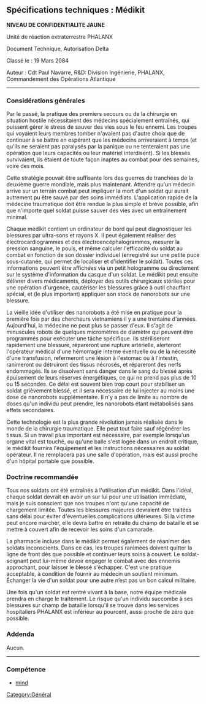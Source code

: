 ## Spécifications techniques : Médikit

**NIVEAU DE CONFIDENTIALITE JAUNE**

Unité de réaction extraterrestre PHALANX

Document Technique, Autorisation Delta

Classé le : 19 Mars 2084

Auteur : Cdt Paul Navarre, R&D: Division Ingénierie, PHALANX,
Commandement des Opérations Atlantique

------------------------------------------------------------------------

### Considérations générales

Par le passé, la pratique des premiers secours ou de la chirurgie en
situation hostile nécessitaient des médecins spécialement entraînés, qui
puissent gérer le stress de sauver des vies sous le feu ennemi. Les
troupes qui voyaient leurs membres tomber n'avaient pas d'autre choix
que de continuer à se battre en espérant que les médecins arriveraient à
temps (et qu'ils ne seraient pas paralysés par la panique ou ne
tenteraient pas une opération que leurs capacités ou leur matériel
interdisent). Si les blessés survivaient, ils étaient de toute façon
inaptes au combat pour des semaines, voire des mois.

Cette stratégie pouvait être suffisante lors des guerres de tranchées de
la deuxième guerre mondiale, mais plus maintenant. Attendre qu'un
médecin arrive sur un terrain combat peut impliquer la mort d'un soldat
qui aurait autrement pu être sauvé par des soins immédiats.
L'application rapide de la médecine traumatique doit être rendue la plus
simple et brève possible, afin que n'importe quel soldat puisse sauver
des vies avec un entraînement minimal.

Chaque médikit contient un ordinateur de bord qui peut diagnostiquer les
blessures par ultra-sons et rayons X. Il peut également réaliser des
électrocardiogrammes et des électroencéphalogrammes, mesurer la pression
sanguine, le pouls, et même calculer l'efficacité du soldat au combat en
fonction de son dossier individuel (enregistré sur une petite puce
sous-cutanée, qui permet de localiser et d'identifier le soldat). Toutes
ces informations peuvent être affichées via un petit hologramme ou
directement sur le système d'information du casque d'un soldat. Le
médikit peut ensuite délivrer divers médicaments, déployer des outils
chirurgicaux stériles pour une opération d'urgence, cautériser les
blessures grâce à outil chauffant spécial, et (le plus important)
appliquer son stock de nanorobots sur une blessure.

La vieille idée d'utiliser des nanorobots a été mise en pratique pour la
première fois par des chercheurs vietnamiens il y a une trentaine
d'années. Aujourd'hui, la médecine ne peut plus se passer d'eux. Il
s'agit de minuscules robots de quelques micromètres de diamètre qui
peuvent être programmés pour exécuter une tâche spécifique. Ils
stériliseront rapidement une blessure, répareront une rupture
artérielle, alerteront l'opérateur médical d'une hémorragie interne
éventuelle ou de la nécessité d'une transfusion, refermeront une lésion
à l'estomac ou à l'intestin, ranimeront ou détruiront des tissus
nécrosés, et répareront des nerfs endommagés. Ils se dissolvent sans
danger dans le sang du blessé après épuisement de leurs réserves
énergétiques, ce qui ne prend pas plus de 10 ou 15 secondes. Ce délai
est souvent bien trop court pour stabiliser un soldat grièvement blessé,
et il sera nécessaire de lui injecter au moins une dose de nanorobots
supplémentaire. Il n'y a pas de limite au nombre de doses qu'un individu
peut prendre, les nanorobots étant métabolisés sans effets secondaires.

Cette technologie est la plus grande révolution jamais réalisée dans le
monde de la chirurgie traumatique. Elle peut tout faire sauf régénérer
les tissus. Si un travail plus important est nécessaire, par exemple
lorsqu'un organe vital est touché, ou qu'une balle s'est logée dans un
endroit critique, le médikit fournira l'équipement et les instructions
nécessaires au soldat opérateur. Il ne remplacera pas une salle
d'opération, mais est aussi proche d'un hôpital portable que possible.

### Doctrine recommandée

Tous nos soldats ont été entraînés à l'utilisation d'un médikit. Dans
l'idéal, chaque soldat devrait en avoir un sur lui pour une utilisation
immédiate, mais je suis conscient que nos troupes n'ont qu'une capacité
de chargement limitée. Toutes les blessures majeures devraient être
traitées sans délai pour éviter d'éventuelles complications ultérieures.
Si la victime peut encore marcher, elle devra battre en retraite du
champ de bataille et se mettre à couvert afin de recevoir les soins d'un
camarade.

La pharmacie incluse dans le médikit permet également de réanimer des
soldats inconscients. Dans ce cas, les troupes ranimées doivent quitter
la ligne de front dès que possible et continuer leurs soins à couvert.
Le soldat-soignant peut lui-même devoir engager le combat avec des
ennemis approchant, pour laisser le blessé s'échapper. C'est une
pratique acceptable, à condition de fournir au médecin un soutient
minimum. Échanger la vie d'un soldat pour une autre n’est pas un bon
calcul militaire.

Une fois qu'un soldat est rentré vivant à la base, notre équipe médicale
prendra en charge le traitement. Le risque qu'un individu succombe à ses
blessures sur champ de bataille lorsqu'il se trouve dans les services
hospitaliers PHALANX est inférieur au pourcent, aussi proche de zéro que
possible.

### Addenda

Aucun.

------------------------------------------------------------------------

### Compétence

- [mind](Skills/mind "wikilink")

[Category:Général](Category:Général "wikilink")
